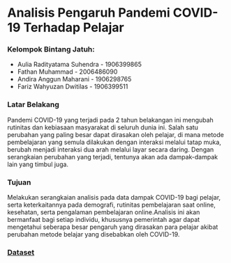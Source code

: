 # Analisis Pengaruh Pandemi COVID-19 Terhadap Pelajar

### Kelompok Bintang Jatuh:
- Aulia Radityatama Suhendra - 1906399865
- Fathan Muhammad - 2006486090
- Andira Anggun Maharani - 1906298765
- Fariz Wahyuzan Dwitilas - 1906399511

### Latar Belakang
Pandemi COVID-19 yang terjadi pada 2 tahun belakangan ini mengubah rutinitas dan kebiasaan masyarakat di seluruh dunia ini. Salah satu perubahan yang paling besar dapat dirasakan oleh pelajar, di mana metode pembelajaran yang semula dilakukan dengan interaksi melalui tatap muka, berubah menjadi interaksi dua arah melalui layar secara daring. Dengan serangkaian perubahan yang terjadi, tentunya akan ada dampak-dampak lain yang timbul juga.

### Tujuan
Melakukan serangkaian analisis pada data dampak COVID-19 bagi pelajar, serta keterkaitannya pada demografi, rutinitas pembelajaran saat online, kesehatan, serta pengalaman pembelajaran online.Analisis ini akan bermanfaat bagi setiap individu, khususnya pemerintah agar dapat mengetahui seberapa besar pengaruh yang dirasakan para pelajar akibat perubahan metode belajar yang disebabkan oleh COVID-19.

### [Dataset](https://www.kaggle.com/datasets/kunal28chaturvedi/covid19-and-its-impact-on-students)